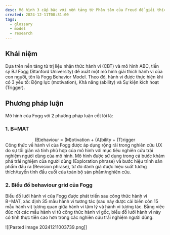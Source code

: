 ```yaml
---
desc: Mô hình 3 cấp bậc với nền tảng từ Phân tâm của Freud để giải thích/dự đoán hành vi người dùng trong môi trường nhất định.
created: 2024-12-11T00:31:00
tags:
  - glossary
  - model
  - research
---
```

## Khái niệm

Dựa trên nền tảng từ trị liệu nhận thức hành vi (CBT) và mô hình ABC, tiến sỹ BJ Fogg (Stanford University) đề xuất một mô hình giải thích hành vi của con người, tên là Fogg Behavior Model. Theo đó, hành vi được thực hiện khi có 3 yếu tố: Động lực (motivation), Khả năng (ability) và Sự kiện kích hoạt (Trigger).‍

## Phương pháp luận  

Mô hình của Fogg với 2 phương pháp luận cốt lõi là:
### 1. B=MAT 
<center>(B)ehaviour = (M)otivation + (A)bility + (T)rigger</center>
Công thức về hành vi của Fogg được áp dụng rộng rãi trong nghiên cứu UX do sự tối giản và tính phù hợp của mô hình với mục tiêu nghiên cứu trải nghiệm người dùng của mô hình. Mô hình được sử dụng trong cả bước khám phá trải nghiệm của người dùng (Exploration phrase) và bước hiệu trình sản phẩm đầu ra (Revision phrase), từ đó đánh giá được hiệu suất tương thích/tuyến tính đầu cuối của toàn bộ sản phẩm/nghiên cứu.

### 2. Biểu đồ behaviour grid của Fogg  

Biểu đồ lưới hành vi của Fogg được phát triển sau công thức hành vi B=MAT, xác định 35 mẫu hành vi tương tác (sau này được cải biến còn 15 mẫu hành vi) tương quan giữa hành vi tâm lý và hành vi tương tác. Bằng việc đúc rút các mẫu hành vi từ công thức hành vi gốc, biểu đồ lưới hành vi này có tính thực tiễn cao hơn trong các nghiên cứu trải nghiệm người dùng.

![[Pasted image 20241211003739.png]]
